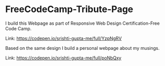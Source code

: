 # FreeCodeCamp-Tribute-Page

I build this Webpage as part of Responsive Web Design Certification-Free Code Camp. 

Link: https://codepen.io/srishti-gupta-me/full/YzpNgRV

Based on the same design I build a personal webpage about my musings. 

Link: https://codepen.io/srishti-gupta-me/full/poNbQxy
